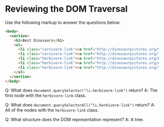 # Reviewing the DOM Traversal

Use the following markup to answer the questions below.

```html
<body>
  <section>
    <h1>Best Dinosaurs</h1>
    <ol>
      <li class="carnivore-link"><a href="http://dinosaurpictures.org/Velociraptor-pictures">Velociraptor</a></li>
      <li class="carnivore-link"><a href="http://dinosaurpictures.org/Tyrannosaurus-pictures">Tyrannosaurus</a></li>
      <li class="herbivore-link"><a href="http://dinosaurpictures.org/Diplodocus-pictures">Diplodocus</a></li>
      <li class="herbivore-link"><a href="http://dinosaurpictures.org/Apatosaurus-pictures">Apatosaurus</a></li>
      <li class="herbivore-link"><a href="http://dinosaurpictures.org/Triceratops-pictures">Triceratops</a></li>
    </ul>
  </section>
</body>
```

Q: What does `document.querySelector("li.herbivore-link")` return?
A: The first node with the `herbivore-link` class.

Q: What does `document.querySelectorAll("li.herbivore-link")` return?
A: All of the nodes with the `herbivore-link` class.

Q: What structure does the DOM representation represent?
A: A tree.
